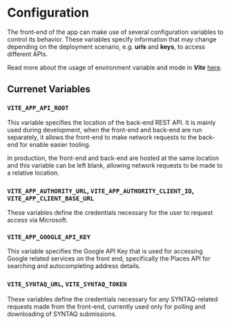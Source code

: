 # Configuration

The front-end of the app can make use of several configuration variables to control its behavior. These variables specify information that may change depending on the deployment scenario, e.g. **urls** and **keys**, to access different APIs.

Read more about the usage of environment variable and mode in ***Vite*** [here](https://vitejs.dev/guide/env-and-mode.html).

## Currenet Variables

###  `VITE_APP_API_ROOT`

This variable specifies the location of the back-end REST API. It is mainly used during development, when the front-end and back-end are run separately, it allows the front-end to make network requests to the back-end for enable easier tooling. 

In production, the front-end and back-end are hosted at the same location and this variable can be left blank, allowing network requests to be made to a relative location.

### `VITE_APP_AUTHORITY_URL`, `VITE_APP_AUTHORITY_CLIENT_ID`, `VITE_APP_CLIENT_BASE_URL`

These variables define the credentials necessary for the user to request access via Microsoft.

### `VITE_APP_GOOGLE_API_KEY`

This variable specifies the Google API Key that is used for accessing Google related services on the front end, specifically the Places API for searching and autocompleting address details.

### `VITE_SYNTAQ_URL`, `VITE_SYNTAQ_TOKEN`

These variables define the credentials necessary for any SYNTAQ-related requests made from the front-end, currently used only for polling and downloading of SYNTAQ submissions.


